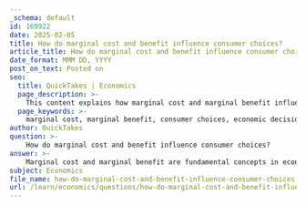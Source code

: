 ```yaml
---
_schema: default
id: 169922
date: 2025-02-05
title: How do marginal cost and benefit influence consumer choices?
article_title: How do marginal cost and benefit influence consumer choices?
date_format: MMM DD, YYYY
post_on_text: Posted on
seo:
  title: QuickTakes | Economics
  page_description: >-
    This content explains how marginal cost and marginal benefit influence consumer choices, detailing the concepts and their impact on decision-making in economics.
  page_keywords: >-
    marginal cost, marginal benefit, consumer choices, economic decision-making, utility maximization, incremental analysis, resource allocation, purchase decisions, economic concepts, consumer behavior
author: QuickTakes
question: >-
    How do marginal cost and benefit influence consumer choices?
answer: >-
    Marginal cost and marginal benefit are fundamental concepts in economics that significantly influence consumer choices. Understanding these concepts helps consumers make informed decisions about their purchases and resource allocation.\n\n### Marginal Cost\nMarginal cost refers to the additional cost incurred from producing or consuming one more unit of a good or service. It is calculated using the formula:\n\n$$\n\text{Marginal Cost} = \frac{\Delta \text{Total Cost}}{\Delta \text{Quantity}}\n$$\n\nWhen consumers consider purchasing an additional unit of a product, they evaluate whether the extra cost of that unit is justified by the benefits they expect to receive. If the marginal cost is higher than the perceived benefit, consumers are likely to forgo the purchase.\n\n### Marginal Benefit\nMarginal benefit, on the other hand, is the additional benefit gained from consuming one more unit of a good or service. It is expressed as:\n\n$$\n\text{Marginal Benefit} = \frac{\Delta \text{Total Benefit}}{\Delta \text{Quantity}}\n$$\n\nConsumers assess the marginal benefit to determine if the satisfaction or utility gained from an additional unit outweighs the cost. If the marginal benefit exceeds the marginal cost, consumers are incentivized to make the purchase.\n\n### Decision-Making at the Margin\nThe principle of decision-making at the margin emphasizes that consumers should focus on the incremental changes in costs and benefits rather than total costs or total benefits. This approach allows consumers to optimize their choices based on the most relevant information regarding their current situation.\n\nFor example, if a consumer is considering whether to buy a second slice of pizza, they will weigh the marginal cost of that slice against the marginal benefit (satisfaction) they expect to receive. If the enjoyment from the second slice is greater than the price they have to pay, they are likely to purchase it.\n\n### Conclusion\nIn summary, marginal cost and marginal benefit play a crucial role in shaping consumer behavior. By evaluating these factors, consumers can make rational choices that maximize their utility while minimizing unnecessary expenditures. This marginal thinking is essential for effective decision-making in both personal finance and broader economic contexts.
subject: Economics
file_name: how-do-marginal-cost-and-benefit-influence-consumer-choices.md
url: /learn/economics/questions/how-do-marginal-cost-and-benefit-influence-consumer-choices
---
```


&nbsp;